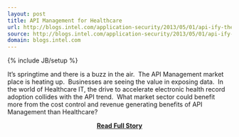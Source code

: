```yaml
---
layout: post
title: API Management for Healthcare
url: http://blogs.intel.com/application-security/2013/05/01/api-ify-the-hie-what-api-management-can-do-for-healthcare/
source: http://blogs.intel.com/application-security/2013/05/01/api-ify-the-hie-what-api-management-can-do-for-healthcare/
domain: blogs.intel.com
---
```

{% include JB/setup %}<p>It’s springtime and there is a buzz in the air.  The API Management market place is heating up.  Businesses are seeing the value in exposing data.  In the world of Healthcare IT, the drive to accelerate electronic health record adoption collides with the API trend.  What market sector could benefit more from the cost control and revenue generating benefits of API Management than Healthcare?</p>
<center><p><a href="http://blogs.intel.com/application-security/2013/05/01/api-ify-the-hie-what-api-management-can-do-for-healthcare/" style='padding:25px; font-sze:18px; font-weight: bold;'>Read Full Story</a></p></center>
